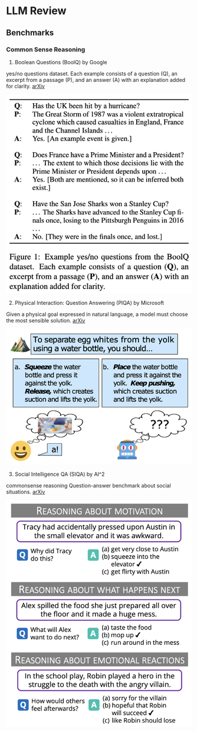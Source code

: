 # LLM Review

## Benchmarks

### Common Sense Reasoning

1. Boolean Questions (BoolQ) by Google

yes/no questions dataset. Each example consists of a question (Q), an excerpt from a passage (P), and an answer (A) with an explanation added for clarity. [arXiv](https://arxiv.org/abs/1905.10044)

![](./imgs/boolq_google.png)

2. Physical Interaction: Question Answering (PIQA) by Microsoft

Given a physical goal expressed in natural language, a model must choose the most sensible solution. [arXiv](https://arxiv.org/abs/1911.11641)

![](./imgs/piqa_microsoft.png)

3. Social Intelligence QA (SIQA) by AI^2

commonsense reasoning Question-answer benchmark about social situations. [arXiv](https://arxiv.org/abs/1904.09728)


![](./imgs/siqa_ai2.png)